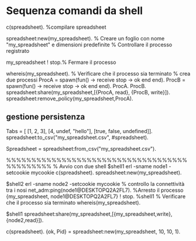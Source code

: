 # Sequenza comandi da shell

c(spreadsheet).  %compilare spreadsheet

spreadsheet:new(my_spreadsheet).  % Creare un foglio con nome "my_spreadsheet" e dimensioni predefinite   % Controllare il processo registrato

my_spreadsheet ! stop.% Fermare il processo

whereis(my_spreadsheet).  % Verificare che il processo sia terminato
% crea due processi
ProcA = spawn(fun() -> receive stop -> ok end end).
ProcB = spawn(fun() -> receive stop -> ok end end).
ProcA.
ProcB.
spreadsheet:share(my_spreadsheet,[{ProcA, read}, {ProcB, write}]).
spreadsheet:remove_policy(my_spreadsheet,ProcA).

## gestione persistenza

Tabs = [    [1, 2, 3],    [4, undef, "hello"],    [true, false, undefined]].
spreadsheet:to_csv("my_spreadsheet.csv", #spreadsheet).

Spreadsheet = spreadsheet:from_csv("my_spreadsheet.csv").

%%%%%%%%%%%%%%%%%%%%%%%%%%%%%%%%%%%%%%%%%%%%%
% Avvio con due shell
$shell1
erl -sname node1 -setcookie mycookie
c(spreadsheet).
spreadsheet:new(my_spreadsheet).

$shell2
erl -sname node2 -setcookie mycookie
% controllo la connettività tra i nosi
net_adm:ping(node1@DESKTOPQ2A2FL7).
%Arresto il processo
{my_spreadsheet, node1@DESKTOPQ2A2FL7} ! stop.
%shell1
% Verificare che il processo sia terminato
whereis(my_spreadsheet).

$shell1
spreadsheet:share(my_spreadsheet,[{my_spreadsheet,write},{node2,read}]).

c(spreadsheet).
{ok, Pid} = spreadsheet:new(my_spreadsheet, 10, 10, 1).
